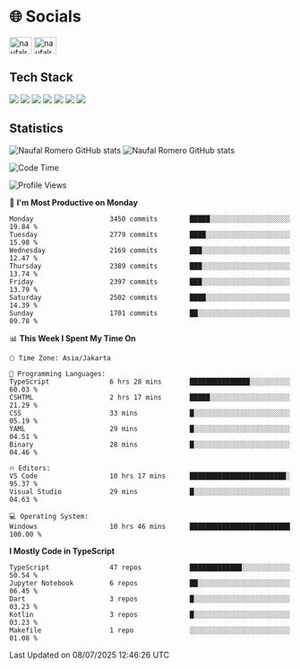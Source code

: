 <h1 align="">🌐 Socials</h1>
<p align="left">
<a href="https://linkedin.com/in/naufal-romero-putra-pratama-9ab816177/" target="blank"><img align="center" src="https://raw.githubusercontent.com/rahuldkjain/github-profile-readme-generator/master/src/images/icons/Social/linked-in-alt.svg" alt="naufalromero" height="30" width="40" /></a>
<a href="https://instagram.com/naufalromero" target="blank"><img align="center" src="https://raw.githubusercontent.com/rahuldkjain/github-profile-readme-generator/master/src/images/icons/Social/instagram.svg" alt="naufalromero" height="30" width="40" /></a>
</p>


<h2 align="">Tech Stack</h2>
<div align="">
  <img src="https://img.shields.io/badge/next.js-000000?style=for-the-badge&logo=nextdotjs&logoColor=white"/>
 <img src="https://img.shields.io/badge/typescript-%23007ACC.svg?style=for-the-badge&logo=typescript&logoColor=white"/>
 <img src="https://img.shields.io/badge/react-%2320232a.svg?style=for-the-badge&logo=react&logoColor=%2361DAFB"/>
 <img src="https://img.shields.io/badge/tailwindcss-%2338B2AC.svg?style=for-the-badge&logo=tailwind-css&logoColor=white"/>
 <img src="https://img.shields.io/badge/Prisma-3982CE?style=for-the-badge&logo=Prisma&logoColor=white"/>
 <img src="https://img.shields.io/badge/javascript-%23323330.svg?style=for-the-badge&logo=javascript&logoColor=%23F7DF1E"/>
 <img src="https://img.shields.io/badge/java-%23ED8B00.svg?style=for-the-badge&logo=openjdk&logoColor=white"/>
</div>


<h2 align="">Statistics</h2>
<div align="">
<img src="https://github-readme-stats-xi-nine-74.vercel.app/api?username=romves&show_icons=true&theme=tokyonight&include_all_commits=true&count_private=true" alt="Naufal Romero GitHub stats"/>
<img src="https://github-readme-stats-xi-nine-74.vercel.app/api/top-langs/?username=romves&theme=tokyonight&hide_border=false&include_all_commits=true&count_private=true&layout=compact" alt="Naufal Romero GitHub stats"/>
</div>

<!--START_SECTION:waka-->
![Code Time](http://img.shields.io/badge/Code%20Time-2%2C607%20hrs%2024%20mins-blue)

![Profile Views](http://img.shields.io/badge/Profile%20Views-0-blue)

📅 **I'm Most Productive on Monday** 

```text
Monday                   3450 commits        █████░░░░░░░░░░░░░░░░░░░░   19.84 % 
Tuesday                  2779 commits        ████░░░░░░░░░░░░░░░░░░░░░   15.98 % 
Wednesday                2169 commits        ███░░░░░░░░░░░░░░░░░░░░░░   12.47 % 
Thursday                 2389 commits        ███░░░░░░░░░░░░░░░░░░░░░░   13.74 % 
Friday                   2397 commits        ███░░░░░░░░░░░░░░░░░░░░░░   13.79 % 
Saturday                 2502 commits        ████░░░░░░░░░░░░░░░░░░░░░   14.39 % 
Sunday                   1701 commits        ██░░░░░░░░░░░░░░░░░░░░░░░   09.78 % 
```


📊 **This Week I Spent My Time On** 

```text
🕑︎ Time Zone: Asia/Jakarta

💬 Programming Languages: 
TypeScript               6 hrs 28 mins       ███████████████░░░░░░░░░░   60.03 % 
CSHTML                   2 hrs 17 mins       █████░░░░░░░░░░░░░░░░░░░░   21.29 % 
CSS                      33 mins             █░░░░░░░░░░░░░░░░░░░░░░░░   05.19 % 
YAML                     29 mins             █░░░░░░░░░░░░░░░░░░░░░░░░   04.51 % 
Binary                   28 mins             █░░░░░░░░░░░░░░░░░░░░░░░░   04.46 % 

🔥 Editors: 
VS Code                  10 hrs 17 mins      ████████████████████████░   95.37 % 
Visual Studio            29 mins             █░░░░░░░░░░░░░░░░░░░░░░░░   04.63 % 

💻 Operating System: 
Windows                  10 hrs 46 mins      █████████████████████████   100.00 % 
```

**I Mostly Code in TypeScript** 

```text
TypeScript               47 repos            █████████████░░░░░░░░░░░░   50.54 % 
Jupyter Notebook         6 repos             ██░░░░░░░░░░░░░░░░░░░░░░░   06.45 % 
Dart                     3 repos             █░░░░░░░░░░░░░░░░░░░░░░░░   03.23 % 
Kotlin                   3 repos             █░░░░░░░░░░░░░░░░░░░░░░░░   03.23 % 
Makefile                 1 repo              ░░░░░░░░░░░░░░░░░░░░░░░░░   01.08 % 
```




 Last Updated on 08/07/2025 12:46:26 UTC
<!--END_SECTION:waka-->
